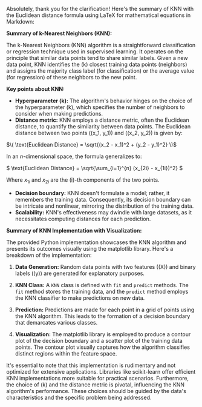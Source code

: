 Absolutely, thank you for the clarification! Here's the summary of KNN with the Euclidean distance formula using LaTeX for mathematical equations in Markdown:

**Summary of k-Nearest Neighbors (KNN):**

The k-Nearest Neighbors (KNN) algorithm is a straightforward classification or regression technique used in supervised learning. It operates on the principle that similar data points tend to share similar labels. Given a new data point, KNN identifies the \(k\) closest training data points (neighbors) and assigns the majority class label (for classification) or the average value (for regression) of these neighbors to the new point.

**Key points about KNN:**
- **Hyperparameter \(k\):** The algorithm's behavior hinges on the choice of the hyperparameter \(k\), which specifies the number of neighbors to consider when making predictions.
- **Distance metric:** KNN employs a distance metric, often the Euclidean distance, to quantify the similarity between data points. The Euclidean distance between two points \((x_1, y_1)\) and \((x_2, y_2)\) is given by:
  
 $\( \text{Euclidean Distance} = \sqrt{(x_2 - x_1)^2 + (y_2 - y_1)^2} \)$
  
  In an $n$-dimensional space, the formula generalizes to:
  
  $ \text{Euclidean Distance} = \sqrt{\sum_{i=1}^{n} (x_{2i} - x_{1i})^2} $
  
  Where $x_{1i}$ and $x_{2i}$ are the \(i\)-th components of the two points.

- **Decision boundary:** KNN doesn't formulate a model; rather, it remembers the training data. Consequently, its decision boundary can be intricate and nonlinear, mirroring the distribution of the training data.
- **Scalability:** KNN's effectiveness may dwindle with large datasets, as it necessitates computing distances for each prediction.

**Summary of KNN Implementation with Visualization:**

The provided Python implementation showcases the KNN algorithm and presents its outcomes visually using the matplotlib library. Here's a breakdown of the implementation:

1. **Data Generation:** Random data points with two features (\(X\)) and binary labels (\(y\)) are generated for explanatory purposes.

2. **KNN Class:** A `KNN` class is defined with `fit` and `predict` methods. The `fit` method stores the training data, and the `predict` method employs the KNN classifier to make predictions on new data.

3. **Prediction:** Predictions are made for each point in a grid of points using the KNN algorithm. This leads to the formation of a decision boundary that demarcates various classes.

4. **Visualization:** The matplotlib library is employed to produce a contour plot of the decision boundary and a scatter plot of the training data points. The contour plot visually captures how the algorithm classifies distinct regions within the feature space.

It's essential to note that this implementation is rudimentary and not optimized for extensive applications. Libraries like scikit-learn offer efficient KNN implementations more suitable for practical scenarios. Furthermore, the choice of \(k\) and the distance metric is pivotal, influencing the KNN algorithm's performance. These choices should be guided by the data's characteristics and the specific problem being addressed.
